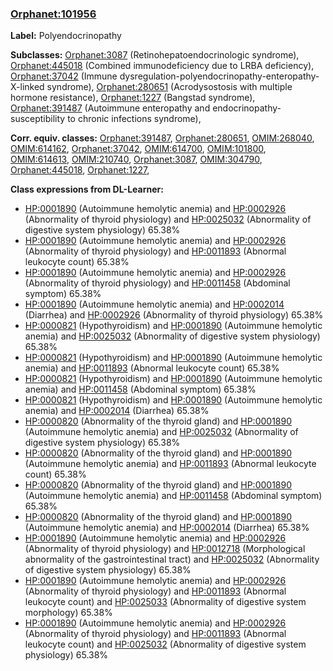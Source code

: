 
### [Orphanet:101956](http://www.orpha.net/ORDO/Orphanet_101956)
**Label:** Polyendocrinopathy

**Subclasses:** [Orphanet:3087](http://www.orpha.net/ORDO/Orphanet_3087) (Retinohepatoendocrinologic syndrome), [Orphanet:445018](http://www.orpha.net/ORDO/Orphanet_445018) (Combined immunodeficiency due to LRBA deficiency), [Orphanet:37042](http://www.orpha.net/ORDO/Orphanet_37042) (Immune dysregulation-polyendocrinopathy-enteropathy-X-linked syndrome), [Orphanet:280651](http://www.orpha.net/ORDO/Orphanet_280651) (Acrodysostosis with multiple hormone resistance), [Orphanet:1227](http://www.orpha.net/ORDO/Orphanet_1227) (Bangstad syndrome), [Orphanet:391487](http://www.orpha.net/ORDO/Orphanet_391487) (Autoimmune enteropathy and endocrinopathy-susceptibility to chronic infections syndrome), 

**Corr. equiv. classes:** [Orphanet:391487](http://www.orpha.net/ORDO/Orphanet_391487), [Orphanet:280651](http://www.orpha.net/ORDO/Orphanet_280651), [OMIM:268040](http://purl.obolibrary.org/obo/OMIM_268040), [OMIM:614162](http://purl.obolibrary.org/obo/OMIM_614162), [Orphanet:37042](http://www.orpha.net/ORDO/Orphanet_37042), [OMIM:614700](http://purl.obolibrary.org/obo/OMIM_614700), [OMIM:101800](http://purl.obolibrary.org/obo/OMIM_101800), [OMIM:614613](http://purl.obolibrary.org/obo/OMIM_614613), [OMIM:210740](http://purl.obolibrary.org/obo/OMIM_210740), [Orphanet:3087](http://www.orpha.net/ORDO/Orphanet_3087), [OMIM:304790](http://purl.obolibrary.org/obo/OMIM_304790), [Orphanet:445018](http://www.orpha.net/ORDO/Orphanet_445018), [Orphanet:1227](http://www.orpha.net/ORDO/Orphanet_1227), 

**Class expressions from DL-Learner:**

- [HP:0001890](http://purl.obolibrary.org/obo/HP_0001890) (Autoimmune hemolytic anemia) and [HP:0002926](http://purl.obolibrary.org/obo/HP_0002926) (Abnormality of thyroid physiology) and [HP:0025032](http://purl.obolibrary.org/obo/HP_0025032) (Abnormality of digestive system physiology) 65.38%
- [HP:0001890](http://purl.obolibrary.org/obo/HP_0001890) (Autoimmune hemolytic anemia) and [HP:0002926](http://purl.obolibrary.org/obo/HP_0002926) (Abnormality of thyroid physiology) and [HP:0011893](http://purl.obolibrary.org/obo/HP_0011893) (Abnormal leukocyte count) 65.38%
- [HP:0001890](http://purl.obolibrary.org/obo/HP_0001890) (Autoimmune hemolytic anemia) and [HP:0002926](http://purl.obolibrary.org/obo/HP_0002926) (Abnormality of thyroid physiology) and [HP:0011458](http://purl.obolibrary.org/obo/HP_0011458) (Abdominal symptom) 65.38%
- [HP:0001890](http://purl.obolibrary.org/obo/HP_0001890) (Autoimmune hemolytic anemia) and [HP:0002014](http://purl.obolibrary.org/obo/HP_0002014) (Diarrhea) and [HP:0002926](http://purl.obolibrary.org/obo/HP_0002926) (Abnormality of thyroid physiology) 65.38%
- [HP:0000821](http://purl.obolibrary.org/obo/HP_0000821) (Hypothyroidism) and [HP:0001890](http://purl.obolibrary.org/obo/HP_0001890) (Autoimmune hemolytic anemia) and [HP:0025032](http://purl.obolibrary.org/obo/HP_0025032) (Abnormality of digestive system physiology) 65.38%
- [HP:0000821](http://purl.obolibrary.org/obo/HP_0000821) (Hypothyroidism) and [HP:0001890](http://purl.obolibrary.org/obo/HP_0001890) (Autoimmune hemolytic anemia) and [HP:0011893](http://purl.obolibrary.org/obo/HP_0011893) (Abnormal leukocyte count) 65.38%
- [HP:0000821](http://purl.obolibrary.org/obo/HP_0000821) (Hypothyroidism) and [HP:0001890](http://purl.obolibrary.org/obo/HP_0001890) (Autoimmune hemolytic anemia) and [HP:0011458](http://purl.obolibrary.org/obo/HP_0011458) (Abdominal symptom) 65.38%
- [HP:0000821](http://purl.obolibrary.org/obo/HP_0000821) (Hypothyroidism) and [HP:0001890](http://purl.obolibrary.org/obo/HP_0001890) (Autoimmune hemolytic anemia) and [HP:0002014](http://purl.obolibrary.org/obo/HP_0002014) (Diarrhea) 65.38%
- [HP:0000820](http://purl.obolibrary.org/obo/HP_0000820) (Abnormality of the thyroid gland) and [HP:0001890](http://purl.obolibrary.org/obo/HP_0001890) (Autoimmune hemolytic anemia) and [HP:0025032](http://purl.obolibrary.org/obo/HP_0025032) (Abnormality of digestive system physiology) 65.38%
- [HP:0000820](http://purl.obolibrary.org/obo/HP_0000820) (Abnormality of the thyroid gland) and [HP:0001890](http://purl.obolibrary.org/obo/HP_0001890) (Autoimmune hemolytic anemia) and [HP:0011893](http://purl.obolibrary.org/obo/HP_0011893) (Abnormal leukocyte count) 65.38%
- [HP:0000820](http://purl.obolibrary.org/obo/HP_0000820) (Abnormality of the thyroid gland) and [HP:0001890](http://purl.obolibrary.org/obo/HP_0001890) (Autoimmune hemolytic anemia) and [HP:0011458](http://purl.obolibrary.org/obo/HP_0011458) (Abdominal symptom) 65.38%
- [HP:0000820](http://purl.obolibrary.org/obo/HP_0000820) (Abnormality of the thyroid gland) and [HP:0001890](http://purl.obolibrary.org/obo/HP_0001890) (Autoimmune hemolytic anemia) and [HP:0002014](http://purl.obolibrary.org/obo/HP_0002014) (Diarrhea) 65.38%
- [HP:0001890](http://purl.obolibrary.org/obo/HP_0001890) (Autoimmune hemolytic anemia) and [HP:0002926](http://purl.obolibrary.org/obo/HP_0002926) (Abnormality of thyroid physiology) and [HP:0012718](http://purl.obolibrary.org/obo/HP_0012718) (Morphological abnormality of the gastrointestinal tract) and [HP:0025032](http://purl.obolibrary.org/obo/HP_0025032) (Abnormality of digestive system physiology) 65.38%
- [HP:0001890](http://purl.obolibrary.org/obo/HP_0001890) (Autoimmune hemolytic anemia) and [HP:0002926](http://purl.obolibrary.org/obo/HP_0002926) (Abnormality of thyroid physiology) and [HP:0011893](http://purl.obolibrary.org/obo/HP_0011893) (Abnormal leukocyte count) and [HP:0025033](http://purl.obolibrary.org/obo/HP_0025033) (Abnormality of digestive system morphology) 65.38%
- [HP:0001890](http://purl.obolibrary.org/obo/HP_0001890) (Autoimmune hemolytic anemia) and [HP:0002926](http://purl.obolibrary.org/obo/HP_0002926) (Abnormality of thyroid physiology) and [HP:0011893](http://purl.obolibrary.org/obo/HP_0011893) (Abnormal leukocyte count) and [HP:0025032](http://purl.obolibrary.org/obo/HP_0025032) (Abnormality of digestive system physiology) 65.38%


